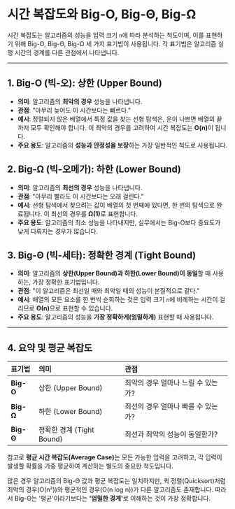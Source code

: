 # 시간 복잡도와 Big-O, Big-Θ, Big-Ω

시간 복잡도는 알고리즘의 성능을 입력 크기 `n`에 따라 분석하는 척도이며, 이를 표현하기 위해 Big-O, Big-Θ, Big-Ω 세 가지 표기법이 사용됩니다. 각 표기법은 알고리즘 실행 시간의 경계를 다른 관점에서 나타냅니다.

---

## 1. Big-O (빅-오): 상한 (Upper Bound)
- **의미**: 알고리즘의 **최악의 경우** 성능을 나타냅니다.
- **관점**: "아무리 늦어도 이 시간보다는 빠르다."
- **예시**: 정렬되지 않은 배열에서 특정 값을 찾는 선형 탐색은, 운이 나쁘면 배열의 끝까지 모두 확인해야 합니다. 이 최악의 경우를 고려하여 시간 복잡도는 <b>O(n)</b>이 됩니다.
- **주요 용도**: 알고리즘의 **성능과 안정성을 보장**하는 가장 일반적인 척도로 사용됩니다.

## 2. Big-Ω (빅-오메가): 하한 (Lower Bound)
- **의미**: 알고리즘의 **최선의 경우** 성능을 나타냅니다.
- **관점**: "아무리 빨라도 이 시간보다는 오래 걸린다."
- **예시**: 선형 탐색에서 찾으려는 값이 배열의 첫 번째에 있다면, 한 번의 탐색으로 완료됩니다. 이 최선의 경우를 <b>Ω(1)</b>로 표현합니다.
- **주요 용도**: 알고리즘의 최소 성능을 나타내지만, 실무에서는 Big-O보다 중요도가 낮게 다뤄지는 경우가 많습니다.

## 3. Big-Θ (빅-세타): 정확한 경계 (Tight Bound)
- **의미**: 알고리즘의 **상한(Upper Bound)과 하한(Lower Bound)이 동일**할 때 사용하는, 가장 정확한 표기법입니다.
- **관점**: "이 알고리즘은 최선일 때와 최악일 때의 성능이 본질적으로 같다."
- **예시**: 배열의 모든 요소를 한 번씩 순회하는 것은 입력 크기 `n`에 비례하는 시간이 걸리므로 <b>Θ(n)</b>으로 표현할 수 있습니다.
- **주요 용도**: 알고리즘의 성능을 **가장 정확하게(엄밀하게)** 표현할 때 사용됩니다.

---

## 4. 요약 및 평균 복잡도

| 표기법 | 의미 | 관점 |
| :--- | :--- | :--- |
| **Big-O** | 상한 (Upper Bound) | 최악의 경우 얼마나 느릴 수 있는가? |
| **Big-Ω** | 하한 (Lower Bound) | 최선의 경우 얼마나 빠를 수 있는가? |
| **Big-Θ** | 정확한 경계 (Tight Bound) | 최선과 최악의 성능이 동일한가? |

참고로 <b>평균 시간 복잡도(Average Case)</b>는 모든 가능한 입력을 고려하고, 각 입력이 발생할 확률을 가중 평균하여 계산하는 별도의 중요한 척도입니다.

많은 경우 알고리즘의 Big-Θ 값과 평균 복잡도는 일치하지만, 퀵 정렬(Quicksort)처럼 최악의 경우(O(n²))와 평균적인 경우(O(n log n))가 다른 알고리즘도 존재합니다. 따라서 Big-Θ는 '평균'이라기보다는 <b>'엄밀한 경계'</b>로 이해하는 것이 가장 정확합니다.
